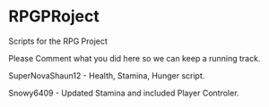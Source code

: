 # RPGPRoject
Scripts for the RPG Project

Please Comment what you did here so we can keep a running track.

SuperNovaShaun12 - Health, Stamina, Hunger script.

Snowy6409 - Updated Stamina and included Player Controler.

